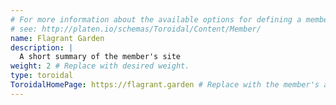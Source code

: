 ```yaml
---
# For more information about the available options for defining a member site,
# see: http://platen.io/schemas/Toroidal/Content/Member/
name: Flagrant Garden
description: |
  A short summary of the member's site
weight: 2 # Replace with desired weight.
type: toroidal
ToroidalHomePage: https://flagrant.garden # Replace with the member's actual site
---
```

